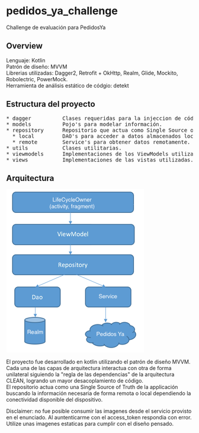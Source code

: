 # pedidos_ya_challenge
Challenge de evaluación para PedidosYa

## Overview
Lenguaje: Kotlin <br>
Patrón de diseño: MVVM <br>
Librerias utilizadas: Dagger2, Retrofit + OkHttp, Realm, Glide, Mockito, Robolectric, PowerMock. <br>
Herramienta de análisis estático de códgio: detekt

## Estructura del proyecto
<pre>
* dagger          Clases requeridas para la injeccion de código con dagger.
* models          Pojo's para modelar información.
* repository      Repositorio que actua como Single Source of Truth de la applicación.
  * local         DAO's para acceder a datos almacenados localmente utilizando Realm.
  * remote        Service's para obtener datos remotamente.
* utils           Clases utilitarias.
* viewmodels      Implementaciones de los ViewModels utilizados
* views           Implementaciones de las vistas utilizadas.
</pre>
## Arquitectura
![arquitectura](https://github.com/agustin-mounier/pedidos_ya_challenge/blob/master/arq.png)

El proyecto fue desarrollado en kotlin utilizando el patrón de diseño MVVM. <br>
Cada una de las capas de arquitectura interactua con otra de forma unilateral siguiendo la "regla de las dependencias" de la arquitectura CLEAN, logrando un mayor desacoplamiento de código. <br> 
El repositorio actua como una Single Source of Truth de la applicación buscando la información necesaria de forma remota o local dependiendo la conectividad disponible del dispositivo.

Disclaimer: no fue posible consumir las imagenes desde el servicio provisto en el enunciado. Al auntenticarme con el access_token respondia con error. Utilize unas imagenes estaticas para cumplir con el diseño pensado.
